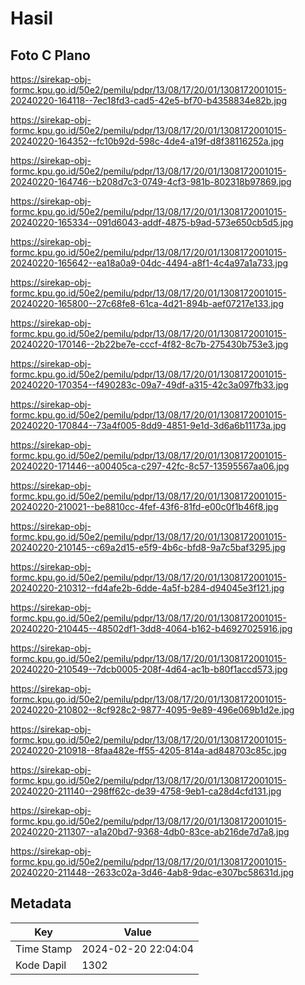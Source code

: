 # Hasil

## Foto C Plano

https://sirekap-obj-formc.kpu.go.id/50e2/pemilu/pdpr/13/08/17/20/01/1308172001015-20240220-164118--7ec18fd3-cad5-42e5-bf70-b4358834e82b.jpg

https://sirekap-obj-formc.kpu.go.id/50e2/pemilu/pdpr/13/08/17/20/01/1308172001015-20240220-164352--fc10b92d-598c-4de4-a19f-d8f38116252a.jpg

https://sirekap-obj-formc.kpu.go.id/50e2/pemilu/pdpr/13/08/17/20/01/1308172001015-20240220-164746--b208d7c3-0749-4cf3-981b-802318b97869.jpg

https://sirekap-obj-formc.kpu.go.id/50e2/pemilu/pdpr/13/08/17/20/01/1308172001015-20240220-165334--091d6043-addf-4875-b9ad-573e650cb5d5.jpg

https://sirekap-obj-formc.kpu.go.id/50e2/pemilu/pdpr/13/08/17/20/01/1308172001015-20240220-165642--ea18a0a9-04dc-4494-a8f1-4c4a97a1a733.jpg

https://sirekap-obj-formc.kpu.go.id/50e2/pemilu/pdpr/13/08/17/20/01/1308172001015-20240220-165800--27c68fe8-61ca-4d21-894b-aef07217e133.jpg

https://sirekap-obj-formc.kpu.go.id/50e2/pemilu/pdpr/13/08/17/20/01/1308172001015-20240220-170146--2b22be7e-cccf-4f82-8c7b-275430b753e3.jpg

https://sirekap-obj-formc.kpu.go.id/50e2/pemilu/pdpr/13/08/17/20/01/1308172001015-20240220-170354--f490283c-09a7-49df-a315-42c3a097fb33.jpg

https://sirekap-obj-formc.kpu.go.id/50e2/pemilu/pdpr/13/08/17/20/01/1308172001015-20240220-170844--73a4f005-8dd9-4851-9e1d-3d6a6b11173a.jpg

https://sirekap-obj-formc.kpu.go.id/50e2/pemilu/pdpr/13/08/17/20/01/1308172001015-20240220-171446--a00405ca-c297-42fc-8c57-13595567aa06.jpg

https://sirekap-obj-formc.kpu.go.id/50e2/pemilu/pdpr/13/08/17/20/01/1308172001015-20240220-210021--be8810cc-4fef-43f6-81fd-e00c0f1b46f8.jpg

https://sirekap-obj-formc.kpu.go.id/50e2/pemilu/pdpr/13/08/17/20/01/1308172001015-20240220-210145--c69a2d15-e5f9-4b6c-bfd8-9a7c5baf3295.jpg

https://sirekap-obj-formc.kpu.go.id/50e2/pemilu/pdpr/13/08/17/20/01/1308172001015-20240220-210312--fd4afe2b-6dde-4a5f-b284-d94045e3f121.jpg

https://sirekap-obj-formc.kpu.go.id/50e2/pemilu/pdpr/13/08/17/20/01/1308172001015-20240220-210445--48502df1-3dd8-4064-b162-b46927025916.jpg

https://sirekap-obj-formc.kpu.go.id/50e2/pemilu/pdpr/13/08/17/20/01/1308172001015-20240220-210549--7dcb0005-208f-4d64-ac1b-b80f1accd573.jpg

https://sirekap-obj-formc.kpu.go.id/50e2/pemilu/pdpr/13/08/17/20/01/1308172001015-20240220-210802--8cf928c2-9877-4095-9e89-496e069b1d2e.jpg

https://sirekap-obj-formc.kpu.go.id/50e2/pemilu/pdpr/13/08/17/20/01/1308172001015-20240220-210918--8faa482e-ff55-4205-814a-ad848703c85c.jpg

https://sirekap-obj-formc.kpu.go.id/50e2/pemilu/pdpr/13/08/17/20/01/1308172001015-20240220-211140--298ff62c-de39-4758-9eb1-ca28d4cfd131.jpg

https://sirekap-obj-formc.kpu.go.id/50e2/pemilu/pdpr/13/08/17/20/01/1308172001015-20240220-211307--a1a20bd7-9368-4db0-83ce-ab216de7d7a8.jpg

https://sirekap-obj-formc.kpu.go.id/50e2/pemilu/pdpr/13/08/17/20/01/1308172001015-20240220-211448--2633c02a-3d46-4ab8-9dac-e307bc58631d.jpg


## Metadata

| Key        | Value               |
| ---------- | ------------------- |
| Time Stamp | 2024-02-20 22:04:04 |
| Kode Dapil | 1302                |



